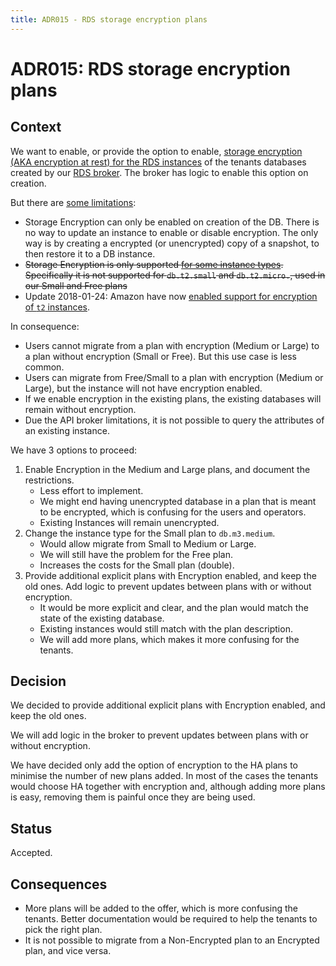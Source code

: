 ```yaml
---
title: ADR015 - RDS storage encryption plans
---
```


# ADR015: RDS storage encryption plans

## Context

We want to enable, or provide the option to enable,
[storage encryption (AKA encryption at rest) for the RDS instances](http://docs.aws.amazon.com/AmazonRDS/latest/UserGuide/Overview.Encryption.html)
of the tenants databases created by our [RDS broker](https://github.com/alphagov/paas-rds-broker). The broker has logic to enable this option on creation.

But there are [some limitations](http://docs.aws.amazon.com/AmazonRDS/latest/UserGuide/Overview.Encryption.html#Overview.Encryption.Limitations):

 * Storage Encryption can only be enabled on creation of the DB. There is no way to update an instance to enable or disable encryption. The only way is by creating a encrypted (or unencrypted) copy of a snapshot, to then restore it to a DB instance.
 * <s>Storage Encryption is only supported [for some instance types](http://docs.aws.amazon.com/AmazonRDS/latest/UserGuide/Overview.Encryption.html#d0e47573). Specifically it is not supported for `db.t2.small` and `db.t2.micro.`, used in our Small and Free plans</s>
 * Update 2018-01-24: Amazon have now [enabled support for encryption of `t2` instances](https://aws.amazon.com/about-aws/whats-new/2017/06/amazon-rds-enables-encryption-at-rest-for-additional-t2-instance-types/).

In consequence:

  * Users cannot migrate from a plan with encryption (Medium or Large) to a plan without encryption (Small or Free). But this use case is less common.
  * Users can migrate from Free/Small to a plan with encryption (Medium or Large), but the instance will not have encryption enabled.
  * If we enable encryption in the existing plans, the existing databases will remain without encryption.
  * Due the API broker limitations, it is not possible to query the attributes of an existing instance.

We have 3 options to proceed:

 1. Enable Encryption in the Medium and Large plans, and document the restrictions.
    * Less effort to implement.
    * We might end having unencrypted database in a plan that is meant to be encrypted, which is confusing for the users and operators.
    * Existing Instances will remain unencrypted.
 2. Change the instance type for the Small plan to `db.m3.medium`.
    * Would allow migrate from Small to Medium or Large.
    * We will still have the problem for the Free plan.
    * Increases the costs for the Small plan (double).
 3. Provide additional explicit plans with Encryption enabled, and keep the old ones. Add logic to prevent updates between plans with or without encryption.
    * It would be more explicit and clear, and the plan would match the state of the existing database.
    * Existing instances would still match with the plan description.
    * We will add more plans, which makes it more confusing for the tenants.


## Decision

We decided to provide additional explicit plans with Encryption enabled, and keep the old ones.

We will add logic in the broker to prevent updates between plans with or without encryption.

We have decided only add the option of encryption to the HA plans to minimise the number of new plans added. In most of the cases the tenants would choose HA together with encryption and, although adding more plans is easy, removing them is painful once they are being used.

## Status

Accepted.

## Consequences

 * More plans will be added to the offer, which is more confusing the tenants. Better documentation would be required to help the tenants to pick the right plan.
 * It is not possible to migrate from a Non-Encrypted plan to an Encrypted plan, and vice versa.


